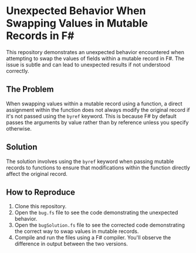 # Unexpected Behavior When Swapping Values in Mutable Records in F#

This repository demonstrates an unexpected behavior encountered when attempting to swap the values of fields within a mutable record in F#.  The issue is subtle and can lead to unexpected results if not understood correctly. 

## The Problem

When swapping values within a mutable record using a function, a direct assignment within the function does not always modify the original record if it's not passed using the `byref` keyword. This is because F# by default passes the arguments by value rather than by reference unless you specify otherwise.

## Solution

The solution involves using the `byref` keyword when passing mutable records to functions to ensure that modifications within the function directly affect the original record.

## How to Reproduce

1. Clone this repository.
2. Open the `bug.fs` file to see the code demonstrating the unexpected behavior.
3. Open the `bugSolution.fs` file to see the corrected code demonstrating the correct way to swap values in mutable records.
4. Compile and run the files using a F# compiler. You'll observe the difference in output between the two versions.
